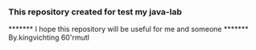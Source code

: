 ### This repository created for test my java-lab ###

******* I hope this repository will be useful for me and someone *******
By.kingvichting 60'rmutl
